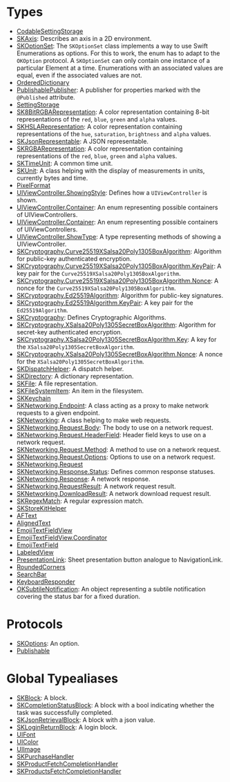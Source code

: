 # Types

  - [CodableSettingStorage](/CodableSettingStorage)
  - [SKAxis](/SKAxis):
    Describes an axis in a 2D environment.
  - [SKOptionSet](/SKOptionSet):
    The `SKOptionSet` class implements a way to use Swift Enumerations as options. For this to work, the enum has to adapt to the `OKOption` protocol. A `SKOptionSet` can only contain one instance of a particular Element at a time. Enumerations with an associated values are equal, even if the associated values are not.
  - [OrderedDictionary](/OrderedDictionary)
  - [PublishablePublisher](/PublishablePublisher):
    A publisher for properties marked with the `@Published` attribute.
  - [SettingStorage](/SettingStorage)
  - [SK8BitRGBARepresentation](/SK8BitRGBARepresentation):
    A color representation containing 8-bit representations of the `red`, `blue`, `green` and `alpha` values.
  - [SKHSLARepresentation](/SKHSLARepresentation):
    A color representation containing representations of the `hue`, `saturation`, `brightness` and `alpha` values.
  - [SKJsonRepresentable](/SKJsonRepresentable):
    A JSON representable.
  - [SKRGBARepresentation](/SKRGBARepresentation):
    A color representation containing representations of the `red`, `blue`, `green` and `alpha` values.
  - [SKTimeUnit](/SKTimeUnit):
    A common time unit.
  - [SKUnit](/SKUnit):
    A class helping with the display of measurements in units, currently bytes and time.
  - [PixelFormat](/PixelFormat)
  - [UIViewController.ShowingStyle](/UIViewController_ShowingStyle):
    Defines how a `UIViewController` is shown.
  - [UIViewController.Container](/UIViewController_Container):
    An enum representing possible containers of UIViewControllers.
  - [UIViewController.Container](/UIViewController_Container):
    An enum representing possible containers of UIViewControllers.
  - [UIViewController.ShowType](/UIViewController_ShowType):
    A type representing methods of showing a UIViewController.
  - [SKCryptography.Curve25519XSalsa20Poly1305BoxAlgorithm](/SKCryptography_Curve25519XSalsa20Poly1305BoxAlgorithm):
    Algorithm for public-key authenticated encryption.
  - [SKCryptography.Curve25519XSalsa20Poly1305BoxAlgorithm.KeyPair](/SKCryptography_Curve25519XSalsa20Poly1305BoxAlgorithm_KeyPair):
    A key pair for the `Curve25519XSalsa20Poly1305BoxAlgorithm`.
  - [SKCryptography.Curve25519XSalsa20Poly1305BoxAlgorithm.Nonce](/SKCryptography_Curve25519XSalsa20Poly1305BoxAlgorithm_Nonce):
    A nonce for the `Curve25519XSalsa20Poly1305BoxAlgorithm`.
  - [SKCryptography.Ed25519Algorithm](/SKCryptography_Ed25519Algorithm):
    Algorithm for public-key signatures.
  - [SKCryptography.Ed25519Algorithm.KeyPair](/SKCryptography_Ed25519Algorithm_KeyPair):
    A key pair for the `Ed25519Algorithm`.
  - [SKCryptography](/SKCryptography):
    Defines Cryptographic Algorithms.
  - [SKCryptography.XSalsa20Poly1305SecretBoxAlgorithm](/SKCryptography_XSalsa20Poly1305SecretBoxAlgorithm):
    Algorithm for secret-key authenticated encryption.
  - [SKCryptography.XSalsa20Poly1305SecretBoxAlgorithm.Key](/SKCryptography_XSalsa20Poly1305SecretBoxAlgorithm_Key):
    A key for the `XSalsa20Poly1305SecretBoxAlgorithm`.
  - [SKCryptography.XSalsa20Poly1305SecretBoxAlgorithm.Nonce](/SKCryptography_XSalsa20Poly1305SecretBoxAlgorithm_Nonce):
    A nonce for the `XSalsa20Poly1305SecretBoxAlgorithm`.
  - [SKDispatchHelper](/SKDispatchHelper):
    A dispatch helper.
  - [SKDirectory](/SKDirectory):
    A dictionary representation.
  - [SKFile](/SKFile):
    A file representation.
  - [SKFileSystemItem](/SKFileSystemItem):
    An item in the filesystem.
  - [SKKeychain](/SKKeychain)
  - [SKNetworking.Endpoint](/SKNetworking_Endpoint):
    A class acting as a proxy to make network requests to a given endpoint.
  - [SKNetworking](/SKNetworking):
    A class helping to make web requests.
  - [SKNetworking.Request.Body](/SKNetworking_Request_Body):
    The body to use on a network request.
  - [SKNetworking.Request.HeaderField](/SKNetworking_Request_HeaderField):
    Header field keys to use on a network request.
  - [SKNetworking.Request.Method](/SKNetworking_Request_Method):
    A method to use on a network request.
  - [SKNetworking.Request.Options](/SKNetworking_Request_Options):
    Options to use on a network request.
  - [SKNetworking.Request](/SKNetworking_Request)
  - [SKNetworking.Response.Status](/SKNetworking_Response_Status):
    Defines common response statuses.
  - [SKNetworking.Response](/SKNetworking_Response):
    A network response.
  - [SKNetworking.RequestResult](/SKNetworking_RequestResult):
    A network request result.
  - [SKNetworking.DownloadResult](/SKNetworking_DownloadResult):
    A network download request result.
  - [SKRegexMatch](/SKRegexMatch):
    A regular expression match.
  - [SKStoreKitHelper](/SKStoreKitHelper)
  - [AFText](/AFText)
  - [AlignedText](/AlignedText)
  - [EmojiTextFieldView](/EmojiTextFieldView)
  - [EmojiTextFieldView.Coordinator](/EmojiTextFieldView_Coordinator)
  - [EmojiTextField](/EmojiTextField)
  - [LabeledView](/LabeledView)
  - [PresentationLink](/PresentationLink):
    Sheet presentation button analogue to NavigationLink.
  - [RoundedCorners](/RoundedCorners)
  - [SearchBar](/SearchBar)
  - [KeyboardResponder](/KeyboardResponder)
  - [OKSubtileNotification](/OKSubtileNotification):
    An object representing a subtile notification covering the status bar for a fixed duration.

# Protocols

  - [SKOptions](/SKOptions):
    An option.
  - [Publishable](/Publishable)

# Global Typealiases

  - [SKBlock](/SKBlock):
    A block.
  - [SKCompletionStatusBlock](/SKCompletionStatusBlock):
    A block with a bool indicating whether the task was successfully completed.
  - [SKJsonRetrievalBlock](/SKJsonRetrievalBlock):
    A block with a json value.
  - [SKLoginReturnBlock](/SKLoginReturnBlock):
    A login block.
  - [UIFont](/UIFont)
  - [UIColor](/UIColor)
  - [UIImage](/UIImage)
  - [SKPurchaseHandler](/SKPurchaseHandler)
  - [SKProductFetchCompletionHandler](/SKProductFetchCompletionHandler)
  - [SKProductsFetchCompletionHandler](/SKProductsFetchCompletionHandler)

